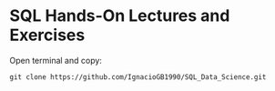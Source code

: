 # SQL Hands-On Lectures and Exercises


Open terminal and copy:

~~~~
git clone https://github.com/IgnacioGB1990/SQL_Data_Science.git


